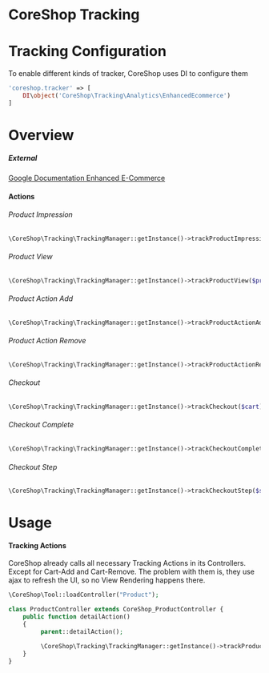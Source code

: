 # CoreShop Tracking

# Tracking Configuration

To enable different kinds of tracker, CoreShop uses DI to configure them

```php
'coreshop.tracker' => [
    DI\object('CoreShop\Tracking\Analytics\EnhancedEcommerce')
]
```

# Overview
##### External
[Google Documentation Enhanced E-Commerce](https://developers.google.com/analytics/devguides/collection/analyticsjs/enhanced-ecommerce)

#### Actions

###### Product Impression        
```php
\CoreShop\Tracking\TrackingManager::getInstance()->trackProductImpression($product)
```

###### Product View
```php
\CoreShop\Tracking\TrackingManager::getInstance()->trackProductView($product)
```

###### Product Action Add
```php
\CoreShop\Tracking\TrackingManager::getInstance()->trackProductActionAdd($product, $quantity)
```

###### Product Action Remove
```php
\CoreShop\Tracking\TrackingManager::getInstance()->trackProductActionRemove($product, $quantity)
```

###### Checkout
```php
\CoreShop\Tracking\TrackingManager::getInstance()->trackCheckout($cart)
```

###### Checkout Complete
```php
\CoreShop\Tracking\TrackingManager::getInstance()->trackCheckoutComplete($order)
```

###### Checkout Step
```php
\CoreShop\Tracking\TrackingManager::getInstance()->trackCheckoutStep($step, $cart, $stepNumber, $checkoutOption)
```

# Usage
#### Tracking Actions

CoreShop already calls all necessary Tracking Actions in its Controllers. Except for Cart-Add and Cart-Remove. The problem with them is, they use ajax to refresh the UI, so no View Rendering happens there. 

```php
\CoreShop\Tool::loadController("Product");

class ProductController extends CoreShop_ProductController {
    public function detailAction()
    {
         parent::detailAction();

         \CoreShop\Tracking\TrackingManager::getInstance()->trackProductView($this->view->product);
    }
}


```